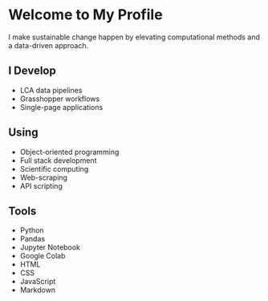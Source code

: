 # Welcome to My Profile
I make sustainable change happen by elevating computational methods and a data-driven approach.

## I Develop 
- LCA data pipelines
- Grasshopper workflows
- Single-page applications

## Using
- Object-oriented programming 
- Full stack development
- Scientific computing
- Web-scraping
- API scripting

## Tools
- Python
- Pandas
- Jupyter Notebook
- Google Colab
- HTML
- CSS
- JavaScript
- Markdown
